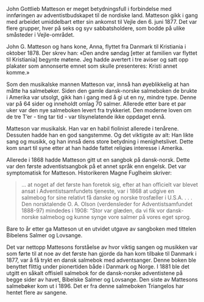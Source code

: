 John Gottlieb Matteson er meget betydningsfull i forbindelse med innføringen av adventistbudskapet til de nordiske land. Matteson gikk i gang med arbeidet umiddelbart etter sin ankomst til Vejle den 6. juni 1877. Det var flere grupper, hver på seks og syv sabbatsholdere, som bodde på ulike småsteder i Vejle-området.

John G. Matteson og hans kone, Anna, flyttet fra Danmark til Kristiania i oktober 1878. Der skrev han: «Den andre søndag [etter at familien var flyttet til Kristiania] begynte møtene. Jeg hadde avertert i tre aviser og satt opp plakater som annonserte emnet som skulle presenteres: Kristi annet komme.»   

Som den musikalske mannen Matteson var, innså han øyeblikkelig at han måtte ha salmebøker. Siden den gamle dansk-norske salmeboken de brukte i Amerika var utsolgt, gikk han i gang med å gi ut en ny, mindre type. Denne var på 64 sider og inneholdt omlag 70 salmer. Allerede etter bare et par uker var den nye salmeboken levert fra trykkeriet. Den moderne loven om de tre T’er - ting tar tid - var tilsynelatende ikke oppdaget ennå.

Matteson var musikalsk. Han var en habil fiolinist allerede i tenårene. Dessuten hadde han en god sangstemme. Og det viktigste av alt: Han likte sang og musikk, og han innså dens store betydning i menighetslivet. Dette kom snart til syne etter at han hadde fattet religiøs interesse i Amerika.

Allerede i 1868 hadde Matteson gitt ut en sangbok på dansk-norsk. Dette var den første adventist­sangbok på et annet språk enn engelsk. Det var symptomatisk for Matteson. Historikeren Magne Fuglheim skriver:

>... at noget af det første han foretok sig, efter at han officielt var blevet ansat i Adventistsamfundets tjeneste, var i 1868 at udgive en salmebog for sine relativt få danske og norske trosfæller i U.S.A.  . . .  Den norsktalende O. A. Olson (verdensleder for Adventistsamfundet 1888-97) mindedes i 1908: “Stor var glæden, da vi fik vor dansk-norske salmebog og kunne synge vore salmer på vores eget sprog. 

Bare to år etter ga Matteson ut en utvidet utgave av sangboken med tittelen Bibelens Salmer og Lovsange.

Det var nettopp Mattesons forståelse av hvor viktig sangen og musikken var som førte til at noe av det første han gjorde da han kom tilbake til Danmark i 1877, var å få trykt en dansk salmebok med adventsanger. Denne boken ble benyttet flittig under pionertiden både i Danmark og Norge. I 1881 ble det utgitt en såkalt offisiell salmebok for de dansk-norske adventistene på begge sider av havet, Bibelske Salmer og Lovsange. Den siste av Mattesons salmebøker kom ut i 1896. Det er fra denne salmeboken Triangelos har hentet flere av sangene.
